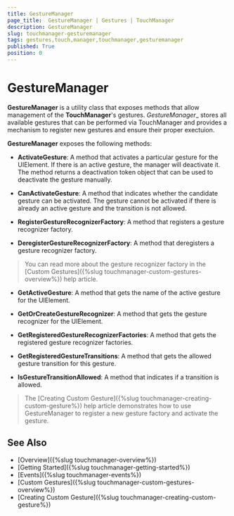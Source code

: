 ```yaml
---
title: GestureManager
page_title:  GestureManager | Gestures | TouchManager
description: GestureManager
slug: touchmanager-gesturemanager
tags: gestures,touch,manager,touchmanager,gesturemanager
published: True
position: 0
---
```


# GestureManager

__GestureManager__ is a utility class that exposes methods that allow management of the __TouchManager__'s gestures. _GestureManager__ stores all available gestures that can be performed via TouchManager and provides a mechanism to register new gestures and ensure their proper exectuion. 

__GestureManager__ exposes the following methods:

* __ActivateGesture__: A method that activates a particular gesture for the UIElement. If there is an active gesture, the manager will deactivate it. The method returns a deactivation token object that can be used to deactivate the gesture manually.

* __CanActivateGesture__: A method that indicates whether the candidate gesture can be activated. The gesture cannot be activated if there is already an active gesture and the transition is not allowed.

* __RegisterGestureRecognizerFactory__: A method that registers a gesture recognizer factory.

* __DeregisterGestureRecognizerFactory__: A method that deregisters a gesture recognizer factory.

> You can read more about the gesture recognizer factory in the [Custom Gestures]({%slug touchmanager-custom-gestures-overview%}) help article.

* __GetActiveGesture__: A method that gets the name of the active gesture for the UIElement.

* __GetOrCreateGestureRecognizer__: A method that gets the gesture recognizer for the UIElement.

* __GetRegisteredGestureRecognizerFactories__: A method that gets the registered gesture recognizer factories.

* __GetRegisteredGestureTransitions__: A method that gets the allowed gesture transition for this gesture.

* __IsGestureTransitionAllowed__: A method that indicates if a transition is allowed.

> The [Creating Custom Gesture]({%slug touchmanager-creating-custom-gesture%}) help article demonstrates how to use GestureManager to register a new gesture factory and activate the gesture.

## See Also
* [Overview]({%slug touchmanager-overview%})
* [Getting Started]({%slug touchmanager-getting-started%})
* [Events]({%slug touchmanager-events%})
* [Custom Gestures]({%slug touchmanager-custom-gestures-overview%})
* [Creating Custom Gesture]({%slug touchmanager-creating-custom-gesture%})
